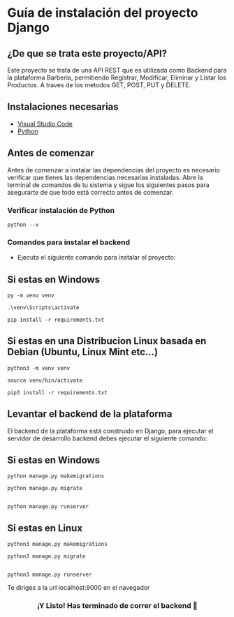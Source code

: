 # Guía de instalación del proyecto Django

## ¿De que se trata este proyecto/API?

Este proyecto se trata de una API REST que es utilizada como Backend para la plataforma Barberia, permitiendo Registrar, Modificar, Eliminar y Listar los Productos. A traves de los metodos GET, POST, PUT y DELETE.

## Instalaciones necesarias

- [Visual Studio Code](https://code.visualstudio.com/)
- [Python](https://www.python.org/downloads/)

## Antes de comenzar

Antes de comenzar a instalar las dependencias del proyecto es necesario verificar que tienes las dependencias necesarias instaladas.
Abre la terminal de comandos de tu sistema y sigue los siguientes pasos para asegurarte de que todo está correcto antes de comenzar.

### Verificar instalación de Python

```
python --v
```


### Comandos para instalar el backend


- Ejecuta el siguiente comando para instalar el proyecto:

## Si estas en Windows

```
py -m venv venv 
```

```
.\venv\Scripts\activate
```

```
pip install -r requirements.txt
```

## Si estas en una Distribucion Linux basada en Debian (Ubuntu, Linux Mint etc...)

```
python3 -m venv venv
```

```
source venv/bin/activate
```

```
pip3 install -r requirements.txt
```

## Levantar el backend de la plataforma

El backend de la plataforma está construido en Django, para ejecutar el servidor de desarrollo backend debes ejecutar el siguiente comando:

## Si estas en Windows

```
python manage.py makemigrations 
```

```
python manage.py migrate 
```

```

python manage.py runserver
```

## Si estas en Linux

```
python3 manage.py makemigrations 
```

```
python3 manage.py migrate 
```

```

python3 manage.py runserver
```

Te diriges a la url localhost:8000 en el navegador


<h3 align="center">¡Y Listo! Has terminado de correr el backend 🥳</h3>
